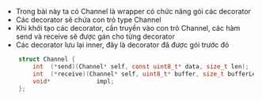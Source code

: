 - Trong bài này ta có Channel là wrapper có chức năng gói các decorator 
- Các decorator sẽ chứa con trỏ type Channel
- Khi khởi tạo các decorator, cần truyền vào con trỏ Channel, các hàm send và receive sẽ được gán cho từng decorator
- Các decorator lưu lại inner, đây là decorator đã được gói trước đó

```C
    struct Channel {
        int  (*send)(Channel* self, const uint8_t* data, size_t len);
        int  (*receive)(Channel* self, uint8_t* buffer, size_t bufferLength, size_t* out_len);
        void*             impl;
    };
```